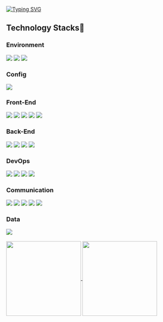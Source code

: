 

<!--
### Hi there 👋
**fun1ty/fun1ty** is a ✨ _special_ ✨ repository because its `README.md` (this file) appears on your GitHub profile.

Here are some ideas to get you started:

- 🔭 I’m currently working on ...
- 🌱 I’m currently learning ...
- 👯 I’m looking to collaborate on ...
- 🤔 I’m looking for help with ...
- 💬 Ask me about ...
- 📫 How to reach me: ...
- 😄 Pronouns: ...
- ⚡ Fun fact: ...

<span><img src="https://img.shields.io/badge/react-white?style=for-the-badge&logo=react&logoColor=2156F0"></span> 리액트
<span><img src="https://img.shields.io/badge/python-white?style=for-the-badge&logo=python&logoColor=2156F0"></span> 파이썬
<span><img src="https://img.shields.io/badge/oracle-white?style=for-the-badge&logo=oracle&logoColor=2156F0"></span>오라클
<span><img src="https://img.shields.io/badge/java-white?style=for-the-badge&logo=java&logoColor=2156F0"></span>자바
<span><img src="https://img.shields.io/badge/javascript-black?style=for-the-badge&logo=javascript&logoColor=white"> 자바스크립트
<img src="https://img.shields.io/badge/IntelliJ%20IDEA-white?style=for-the-badge&logo=IntelliJ%20IDEA&logoColor=2156F0"> 인텔리제이
</span><span><img src="https://img.shields.io/badge/Spring%20Boot-white?style=for-the-badge&logo=Spring%20Boot&logoColor=2156F0"> </span>자바스프링
<span><img src="https://img.shields.io/badge/supabase-black?style=for-the-badge&logo=supabase&logoColor=white"></span> 수퍼베이스
<span><img src="https://img.shields.io/badge/reactquery-FFF?style=flat&logo=reactquery&logoColor=black"></span> 리액트 쿼리
<span><img src="https://img.shields.io/badge/vite-FFF?style=flat&logo=vite&logoColor=black"></span> 바이트환경
<a href="https://github.com/anuraghazra/github-readme-stats">
[![Top Langs](https://github-readme-stats.vercel.app/api/top-langs/?username=fun1ty&layout=compact)](https://github.com/fun1ty/github-readme-stats)
</a>
<a href="https://github.com/anuraghazra/github-readme-stats">
[![MiRi's GitHub stats](https://github-readme-stats.vercel.app/api?username=fun1ty)](https://github.com/fun1ty/github-readme-stats)
</a>

-->
<a href="https://git.io/typing-svg"><img src="https://readme-typing-svg.demolab.com?font=Montserrat&weight=800&size=50&pause=1000&color=2156F0&center=true&vCenter=true&width=800&height=300&lines=Hi+there%2C+I'm+MiRi" alt="Typing SVG" /></a><br>
<h2>Technology Stacks🗽</h2>

<h3>Environment</h3> 
<span><img src="https://img.shields.io/badge/visualstudiocode-FFF?style=flat&logo=visualstudiocode&logoColor=black"></span>
<span><img src="https://img.shields.io/badge/git-FFF?style=flat&logo=git&logoColor=black"></span>
<span><img src="https://img.shields.io/badge/github-FFF?style=flat&logo=github&logoColor=black"></span>

<h3>Config</h3> 
<span><img src="https://img.shields.io/badge/npm-FFF?style=flat&logo=npm&logoColor=black"></span>

<h3>Front-End</h3>
<span><img src="https://img.shields.io/badge/next.js-FFF?style=flat&logo=next.js&logoColor=black"></span>
<span><img src="https://img.shields.io/badge/tailwindcss-FFF?style=flat&logo=tailwindcss&logoColor=black"></span>
<span><img src="https://img.shields.io/badge/react-FFF?style=flat&logo=react&logoColor=black"></span>
<span><img src="https://img.shields.io/badge/styledcomponents-FFF?style=flat&logo=styledcomponents&logoColor=black"></span>
<span><img src="https://img.shields.io/badge/redux-FFF?style=flat&logo=redux&logoColor=black"></span>


<h3>Back-End</h3>
<span><img src="https://img.shields.io/badge/node.js-FFF?style=flat&logo=node.js&logoColor=black"></span>
<span><img src="https://img.shields.io/badge/mysql-FFF?style=flat&logo=mysql&logoColor=black"></span>
<span><img src="https://img.shields.io/badge/sequelize-FFF?style=flat&logo=sequelize&logoColor=black"></span>
<span><img src="https://img.shields.io/badge/express-FFF?style=flat&logo=express&logoColor=black"></span>

<h3>DevOps</h3>
<span><img src="https://img.shields.io/badge/amazonec2-FFF?style=flat&logo=amazonec2&logoColor=black"></span>
<span><img src="https://img.shields.io/badge/amazonrds-FFF?style=flat&logo=amazonrds&logoColor=black"></span>
<span><img src="https://img.shields.io/badge/amazons3-FFF?style=flat&logo=amazons3&logoColor=black"></span>
<span><img src="https://img.shields.io/badge/vercel-FFF?style=flat&logo=vercel&logoColor=black"></span>
  
<h3>Communication</h3>
<span><img src="https://img.shields.io/badge/slack-FFF?style=flat&logo=slack&logoColor=black"></span>
<span><img src="https://img.shields.io/badge/notion-FFF?style=flat&logo=notion&logoColor=black"></span>
<span><img src="https://img.shields.io/badge/jira-FFF?style=flat&logo=jira&logoColor=black"></span>
<span><img src="https://img.shields.io/badge/confluence-FFF?style=flat&logo=confluence&logoColor=black"></span>
<span><img src="https://img.shields.io/badge/figma-FFF?style=flat&logo=figma&logoColor=black"></span>

<h3>Data</h3>
<span><img src="https://img.shields.io/badge/googleanalytics-FFF?style=flat&logo=figma&logoColor=black"></span>
<br/>
<br/>
  
<a href="https://github.com/fun1ty/github-readme-stats">
  <img height=200 align="center" src="https://github-readme-stats.vercel.app/api?username=fun1ty&show_icons=true" />
</a>
<a href="https://github.com/anuraghazra/convoychat">
  <img height=200 align="center" src="https://github-readme-stats.vercel.app/api/top-langs?username=fun1ty&layout=compact&langs_count=8&card_width=320" />
</a>


